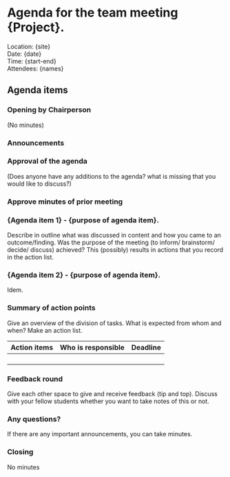 # Agenda for the team meeting {Project}.

Location: {site}\
Date: {date}\
Time: {start-end}\
Attendees: {names}

## Agenda items

### Opening by Chairperson 
(No minutes)

### Announcements

### Approval of the agenda
(Does anyone have any additions to the agenda? what is missing that you would like to discuss?)

### Approve minutes of prior meeting

### {Agenda item 1} - {purpose of agenda item}.
Describe in outline what was discussed in content and how you came to an outcome/finding. Was the purpose of the meeting (to inform/ brainstorm/ decide/ discuss) achieved? This (possibly) results in actions that you record in the action list.

### {Agenda item 2} - {purpose of agenda item}.
Idem.

### Summary of action points
Give an overview of the division of tasks. What is expected from whom and when? Make an action list. 

|Action items|Who is responsible|Deadline|
|---|---|---|
|   |   |   |
|   |   |   |
|   |   |   |
|   |   |   |

### Feedback round
Give each other space to give and receive feedback (tip and top).
Discuss with your fellow students whether you want to take notes of this or not.

### Any questions?
If there are any important announcements, you can take minutes.

### Closing
No minutes